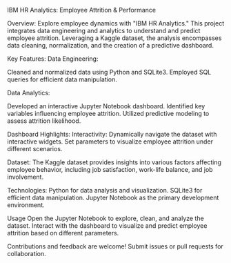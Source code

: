 IBM HR Analytics: Employee Attrition & Performance

Overview:
Explore employee dynamics with "IBM HR Analytics." This project integrates data engineering and analytics to understand and predict employee attrition. Leveraging a Kaggle dataset, the analysis encompasses data cleaning, normalization, and the creation of a predictive dashboard.

Key Features:
Data Engineering:

Cleaned and normalized data using Python and SQLite3.
Employed SQL queries for efficient data manipulation.

Data Analytics:

Developed an interactive Jupyter Notebook dashboard.
Identified key variables influencing employee attrition.
Utilized predictive modeling to assess attrition likelihood.

Dashboard Highlights:
Interactivity:
Dynamically navigate the dataset with interactive widgets.
Set parameters to visualize employee attrition under different scenarios.

Dataset:
The Kaggle dataset provides insights into various factors affecting employee behavior, including job satisfaction, work-life balance, and job involvement.

Technologies:
Python for data analysis and visualization.
SQLite3 for efficient data manipulation.
Jupyter Notebook as the primary development environment.

Usage
Open the Jupyter Notebook to explore, clean, and analyze the dataset.
Interact with the dashboard to visualize and predict employee attrition based on different parameters.

Contributions and feedback are welcome! Submit issues or pull requests for collaboration.
